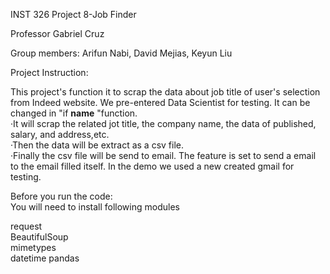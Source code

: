 INST 326 Project 8-Job Finder

Professor Gabriel Cruz

Group members: Arifun Nabi, David Mejias, Keyun Liu

Project Instruction:

This project's function it to scrap the data about job title of user's selection from Indeed website. We pre-entered Data Scientist for testing. It can be changed in "if __name__ "function.  
·It will scrap the related jot title, the company name, the data of published, salary, and address,etc.  
·Then the data will be extract as a csv file.  
·Finally the csv file will be send to email. The feature is set to send a email to the email filled itself. In the demo we used a new created gmail for testing.

Before you run the code:  
You will need to install following modules   

request  
BeautifulSoup  
mimetypes  
datetime
pandas
